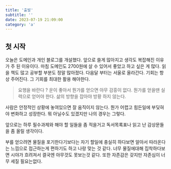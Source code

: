 ```yaml
---
title: '출발'
subtitle: ''
date: 2023-07-19 21:09:00
category: 'a'
---
```


## 첫 시작 

오늘은 도메인과 개인 블로그를 개설했다. 앞으로 쓸게 많아지고 생각도 복잡해진 이유가 주 된 이유이다.
마침 도메인도 2700원에 살 수 있어서 좋았고 하고 싶은 게 많다. 읽을 책도 많고 공부할 부분도 정말 많아졌다.
다음달 부터는 서울로 올라간다. 기회는 항상 주어진다. 그 기회를 최대한 활용 해야한다. 
> 요행을 바란다 ? 운이 좋아서 뭔가를 얻으면 아무 감흥이 없다. 뭔가를 얻을땐 실력으로 얻어야 한다. 삶의 방향을 잡아야 
방황 하지 않는다.
 
사람은 안정적인 상황에 놓여있으면 잘 움직이지 않는다. 뭔가 어렵고 힘든일에 부딪혀야 변화하고 성장한다.
뭐 아닐수도 있겠지만 나의 경우는 그렇다. 

앞으로는 하루 필수과제와 해야 할 일들을 좀 적을거고 독서목록표나 읽고 난 감상문들을 좀 올릴 생각이다.

부를 얻으려면 물질을 포기한다기보다는 자기 할일에 충실히 하다보면 알아서 따라온다는 느낌으로 접근하는게 편하기도 하고 나랑 맞는 것 같다. 
너무 물질에대해 집착하다보면 시야가 흐려져서 결국엔 아무것도 못보는것 같다. 또한 자존감은 갖지만 자존심이 너무 세질 필요는없다.



